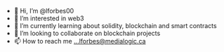 - 👋 Hi, I’m @lforbes00
- 👀 I’m interested in web3
- 🌱 I’m currently learning about solidity, blockchain and smart contracts
- 💞️ I’m looking to collaborate on blockchain projects
- 📫 How to reach me ...lforbes@medialogic.ca

<!---
lforbes00/lforbes00 is a ✨ special ✨ repository because its `README.md` (this file) appears on your GitHub profile.
You can click the Preview link to take a look at your changes.
--->

